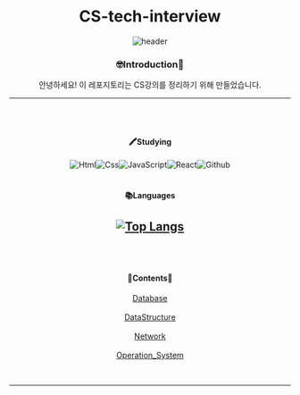 <div align="center">

# CS-tech-interview

![header](https://capsule-render.vercel.app/api?type=wave&color=gradient&height=300&section=header&text=Computer%20Science&fontSize=90)

### 🤓Introduction📖

안녕하세요! 이 레포지토리는 CS강의를 정리하기 위해 만들었습니다.

---

<br><br>

#### 🖍Studying

![Html](https://img.shields.io/badge/HTML5-E34F26?style=for-the-badge&logo=HTML5&logoColor=white)![Css](https://img.shields.io/badge/CSS3-1572B6?style=for-the-badge&logo=CSS3&logoColor=white)![JavaScript](https://img.shields.io/badge/JavaScript-F7DF1E?style=for-the-badge&logo=JavaScript&logoColor=white)![React](https://img.shields.io/badge/React-61DAFB?style=for-the-badge&logo=React&logoColor=white)![Github](https://img.shields.io/badge/github-181717?style=for-the-badge&logo=github&logoColor=white)
<br><br>

#### 📚Languages

## [![Top Langs](https://github-readme-stats.vercel.app/api/top-langs/?username=Dev-steadyBoy&layout=compact)](https://github.com/Dev-steadyBoy/github-readme-stats)

<br><br>

#### 💚Contents💚

[Database](https://github.com/Dev-steadyBoy/CS-tech-interview/tree/main/cs/Database) <br><br>
[DataStructure](https://github.com/Dev-steadyBoy/CS-tech-interview/tree/main/cs/DataStructure) <br><br>
[Network](https://github.com/Dev-steadyBoy/CS-tech-interview/tree/main/cs/Network) <br><br>
[Operation_System](https://github.com/Dev-steadyBoy/CS-tech-interview/tree/main/cs/Operation_System)

<br>

---

</div>
